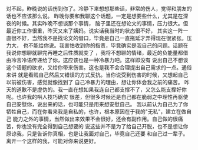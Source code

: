 对不起，昨晚说的话伤到你了。冷静下来想想那些话，非常的伤人，觉得和朋友的话也不应该那么说。
昨晚你要和我聊这个话题，一定是想要些什么，尤其是在深夜的时候。其实昨晚不想谈那个事情，
脑子里还在想论文的事情，压力很大。但最近你工作很重，昨天又来了姨妈。说实话我当时的状态很不好，
其实这一阵一直很不好，当然我不是找论文的借口，毕竟是自己一直拖延才弄得现在很紧张。压力大，
也不能给你说。我害怕收到你的指责，毕竟确实是我自己的问题。话题在我说你想聊就聊完再睡之后性质就变了
，我将不想聊的情绪，最近的负能量都借由冷言冷语传递给了你，这应该也是一种冷暴力吧。这样即没有
说出自己不想谈这个话题的欲求，又给你带来伤害。这也是我不会合理提出自己需求的一点。通俗来讲
就是看贱自己然后又错误的方式反抗。当你说受到伤害的时候，又想起自己以前被伤害，感觉就像找到了
自己冷暴力的理由，想让你体会我之前的痛苦。
昨天的道歉不是虚伪的。我一直在想如果我连自己都支撑不了，又怎么能支撑好你呢。也许我的哄人技巧确实
很差，但很多时候还是自己都在脆弱之中理性再驱使自己安慰你，说出来的话，也可能只是用来想安慰自己。
我以前认为自己为了你牺牲自己，而在你看来我是自私的，也许，根本原因在于我的"无私"，建立在做自己
能力之外的事情，当然做出来效果不会很好，还会有副作用。自己做的很痛苦，你也没有完全得到自己想要的
说这些并不是为了给自己开脱，也不是想让你原谅我，只是告诉你真相，也是让我面对自己，毕竟自己还要
和自己过一辈子。离开一个这样的我，可能对你来说更好。

